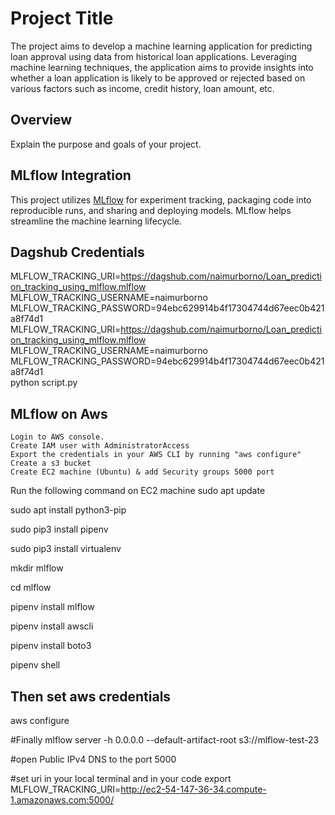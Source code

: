 # Project Title
The project aims to develop a machine learning application for predicting loan approval using data from historical loan applications. Leveraging machine learning techniques, the application aims to provide insights into whether a loan application is likely to be approved or rejected based on various factors such as income, credit history, loan amount, etc.

## Overview

Explain the purpose and goals of your project.

## MLflow Integration

This project utilizes [MLflow](https://www.mlflow.org/) for experiment tracking, packaging code into reproducible runs, and sharing and deploying models. MLflow helps streamline the machine learning lifecycle.

## Dagshub Credentials
MLFLOW_TRACKING_URI=https://dagshub.com/naimurborno/Loan_prediction_tracking_using_mlflow.mlflow \
MLFLOW_TRACKING_USERNAME=naimurborno \
MLFLOW_TRACKING_PASSWORD=94ebc629914b4f17304744d67eec0b421a8f74d1  \
MLFLOW_TRACKING_URI=https://dagshub.com/naimurborno/Loan_prediction_tracking_using_mlflow.mlflow \
MLFLOW_TRACKING_USERNAME=naimurborno \
MLFLOW_TRACKING_PASSWORD=94ebc629914b4f17304744d67eec0b421a8f74d1 \
python script.py

## MLflow on Aws

    Login to AWS console.
    Create IAM user with AdministratorAccess
    Export the credentials in your AWS CLI by running "aws configure"
    Create a s3 bucket
    Create EC2 machine (Ubuntu) & add Security groups 5000 port

Run the following command on EC2 machine
sudo apt update

sudo apt install python3-pip

sudo pip3 install pipenv

sudo pip3 install virtualenv

mkdir mlflow

cd mlflow

pipenv install mlflow

pipenv install awscli

pipenv install boto3

pipenv shell


## Then set aws credentials
aws configure


#Finally 
mlflow server -h 0.0.0.0 --default-artifact-root s3://mlflow-test-23

#open Public IPv4 DNS to the port 5000


#set uri in your local terminal and in your code 
export MLFLOW_TRACKING_URI=http://ec2-54-147-36-34.compute-1.amazonaws.com:5000/